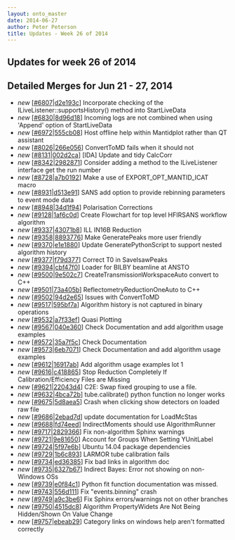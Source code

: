 ```yaml
---
layout: onto_master
date: 2014-06-27
author: Peter Peterson
title: Updates - Week 26 of 2014
---
```

Updates for week 26 of 2014
---------------------------

Detailed Merges for Jun 21 - 27, 2014
-------------------------------------
* *new* \[[#6807](http://trac.mantidproject.org/mantid/ticket/6807)\|[d2e193c](https://github.com/mantidproject/mantid/commit/d2e193cbe0d52afd29b2f7a692355d2749f583e4)\] Incorporate checking of the ILiveListener::supportsHistory() method into StartLiveData
* *new* \[[#6830](http://trac.mantidproject.org/mantid/ticket/6830)\|[8d96d18](https://github.com/mantidproject/mantid/commit/8d96d184b22f0c6c7778543da3772084ff7be8ad)\] Incoming logs are not combined when using 'Append' option of StartLiveData
* *new* \[[#6972](http://trac.mantidproject.org/mantid/ticket/6972)\|[555cb08](https://github.com/mantidproject/mantid/commit/555cb08581dad4b03d43985f11ea69ce1a36ccde)\] Host offline help within Mantidplot rather than QT assistant
* *new* \[[#8026](http://trac.mantidproject.org/mantid/ticket/8026)\|[266e056](https://github.com/mantidproject/mantid/commit/266e0563595adc4266390d520d0a688d3742ac09)\] ConvertToMD fails when it should not
* *new* \[[#8131](http://trac.mantidproject.org/mantid/ticket/8131)\|[002d2ca](https://github.com/mantidproject/mantid/commit/002d2caa22f0b65b46f1414ea6483533370eea60)\] [IDA] Update and tidy CalcCorr
* *new* \[[#8342](http://trac.mantidproject.org/mantid/ticket/8342)\|[2982871](https://github.com/mantidproject/mantid/commit/29828711ddd04bc98f1dfb06e492cf2f28e74253)\] Consider adding a method to the ILiveListener interface get the run number
* *new* \[[#8728](http://trac.mantidproject.org/mantid/ticket/8728)\|[a7b0192](https://github.com/mantidproject/mantid/commit/a7b0192001d16f87f32e8283134bb1b30cadc8e5)\] Make a use of EXPORT_OPT_MANTID_ICAT macro
* *new* \[[#8931](http://trac.mantidproject.org/mantid/ticket/8931)\|[d513e91](https://github.com/mantidproject/mantid/commit/d513e916fa0c9319f869ca84f9a218eca59af00d)\] SANS add option to provide rebinning parameters to event mode data
* *new* \[[#8948](http://trac.mantidproject.org/mantid/ticket/8948)\|[34d1f94](https://github.com/mantidproject/mantid/commit/34d1f94cee21bdb48449d9754940f007aa9d319e)\] Polarisation Corrections
* *new* \[[#9128](http://trac.mantidproject.org/mantid/ticket/9128)\|[1af6c0d](https://github.com/mantidproject/mantid/commit/1af6c0d0fd043c36d456eab7789da8dcb79e1ce1)\] Create Flowchart for top level HFIRSANS workflow algorithm
* *new* \[[#9337](http://trac.mantidproject.org/mantid/ticket/9337)\|[43071b8](https://github.com/mantidproject/mantid/commit/43071b8f4b39c4707309be2fb8c39565ed98f979)\] ILL IN16B Reduction
* *new* \[[#9358](http://trac.mantidproject.org/mantid/ticket/9358)\|[8893776](https://github.com/mantidproject/mantid/commit/8893776713f71b6552bebee280e74504d9f8be2f)\] Make GeneratePeaks more user friendly
* *new* \[[#9370](http://trac.mantidproject.org/mantid/ticket/9370)\|[e1e1880](https://github.com/mantidproject/mantid/commit/e1e1880c48751ccabcdef6a7fbe42e8bc295f32c)\] Update GeneratePythonScript to support nested algorithm history
* *new* \[[#9377](http://trac.mantidproject.org/mantid/ticket/9377)\|[f79d377](https://github.com/mantidproject/mantid/commit/f79d377e85f11423640447d3b8cd4a4e667074a7)\] Correct T0 in SaveIsawPeaks
* *new* \[[#9394](http://trac.mantidproject.org/mantid/ticket/9394)\|[cbf47f0](https://github.com/mantidproject/mantid/commit/cbf47f05dd3398b9a69a88551cf399e4e4bc4e41)\] Loader for BILBY beamline at ANSTO
* *new* \[[#9500](http://trac.mantidproject.org/mantid/ticket/9500)\|[9e502c7](https://github.com/mantidproject/mantid/commit/9e502c7b6c49537a41f74b6730d0fbad8b4e6c28)\] CreateTransmissionWorkspaceAuto convert to C++
* *new* \[[#9501](http://trac.mantidproject.org/mantid/ticket/9501)\|[73a405b](https://github.com/mantidproject/mantid/commit/73a405bfdfc74d337d961309edbd06b37758e359)\] ReflectometryReductionOneAuto to C++
* *new* \[[#9502](http://trac.mantidproject.org/mantid/ticket/9502)\|[94d2e65](https://github.com/mantidproject/mantid/commit/94d2e658c2e2509fbf365f03f91303901d148561)\] Issues with ConvertToMD
* *new* \[[#9517](http://trac.mantidproject.org/mantid/ticket/9517)\|[595bf7a](https://github.com/mantidproject/mantid/commit/595bf7ac4e0dc6272703659f03522b48202bc844)\] Algorithm history is not captured in binary operations
* *new* \[[#9532](http://trac.mantidproject.org/mantid/ticket/9532)\|[a7f33ef](https://github.com/mantidproject/mantid/commit/a7f33ef7520e701b45e677c17288526c86abdc13)\] Quasi Plotting
* *new* \[[#9567](http://trac.mantidproject.org/mantid/ticket/9567)\|[040e360](https://github.com/mantidproject/mantid/commit/040e36099e0b9c97121800e6cca9b1139b441acc)\] Check Documentation and add algorithm usage examples
* *new* \[[#9572](http://trac.mantidproject.org/mantid/ticket/9572)\|[35a7f5c](https://github.com/mantidproject/mantid/commit/35a7f5c1e87e946c7da469b026a11f08914e68dc)\] Check Documentation
* *new* \[[#9573](http://trac.mantidproject.org/mantid/ticket/9573)\|[6eb7071](https://github.com/mantidproject/mantid/commit/6eb70713e4cb697f40b7311e86501b7c1fab4ecc)\] Check Documentation and add algorithm usage examples
* *new* \[[#9612](http://trac.mantidproject.org/mantid/ticket/9612)\|[16917ab](https://github.com/mantidproject/mantid/commit/16917ab7b8f21602d5e380fdd4c0b644853e24e0)\] Add algorithm usage examples lot 1
* *new* \[[#9616](http://trac.mantidproject.org/mantid/ticket/9616)\|[c418865](https://github.com/mantidproject/mantid/commit/c418865dfbc96ada28abd534f1221035ed1041a8)\] Stop Reduction Completely If Calibration/Efficiency Files are Missing
* *new* \[[#9621](http://trac.mantidproject.org/mantid/ticket/9621)\|[22043d4](https://github.com/mantidproject/mantid/commit/22043d45386c1f03a40b28fc01f398ebf913d153)\] C2E: Swap fixed grouping to use a file.
* *new* \[[#9632](http://trac.mantidproject.org/mantid/ticket/9632)\|[4bca72b](https://github.com/mantidproject/mantid/commit/4bca72bba12f59d27253e1fd396725def9919c43)\] tube.calibrate() python function no longer works
* *new* \[[#9675](http://trac.mantidproject.org/mantid/ticket/9675)\|[5d8aea5](https://github.com/mantidproject/mantid/commit/5d8aea53e465647578633df90a1430934e63cdb2)\] Crash when clicking show detectors on loaded raw file
* *new* \[[#9686](http://trac.mantidproject.org/mantid/ticket/9686)\|[2ebad7d](https://github.com/mantidproject/mantid/commit/2ebad7dfb3f3af55a1becc87996a993cef7a977e)\] update documentation for LoadMcStas
* *new* \[[#9688](http://trac.mantidproject.org/mantid/ticket/9688)\|[fd74eed](https://github.com/mantidproject/mantid/commit/fd74eede941ac8c6ced70294a2b5b4dc16bd455e)\] IndirectMoments should use AlgorithmRunner
* *new* \[[#9717](http://trac.mantidproject.org/mantid/ticket/9717)\|[2829366](https://github.com/mantidproject/mantid/commit/28293665425b5b37e08d1be752044861845e5b60)\] Fix non-algorithm Sphinx warnings
* *new* \[[#9721](http://trac.mantidproject.org/mantid/ticket/9721)\|[9e81650](https://github.com/mantidproject/mantid/commit/9e816503f527dccf5f214ac29c877779e7ea88ca)\] Account for Groups When Setting YUnitLabel
* *new* \[[#9724](http://trac.mantidproject.org/mantid/ticket/9724)\|[5f97e6b](https://github.com/mantidproject/mantid/commit/5f97e6b31a3eae8a72f2602a533026798ef887c4)\] Ubuntu 14.04 package dependencies
* *new* \[[#9729](http://trac.mantidproject.org/mantid/ticket/9729)\|[1b6c893](https://github.com/mantidproject/mantid/commit/1b6c8939c74ce5ce55f84c106b646da88fe3396d)\] LARMOR tube calibration fails
* *new* \[[#9734](http://trac.mantidproject.org/mantid/ticket/9734)\|[ed36385](https://github.com/mantidproject/mantid/commit/ed36385e17135e09c353a0086b20462ee85bd172)\] Fix bad links in algorithm doc
* *new* \[[#9735](http://trac.mantidproject.org/mantid/ticket/9735)\|[6327b67](https://github.com/mantidproject/mantid/commit/6327b675dabc374f63eed29bbf81269a4113f460)\] Indirect Bayes: Error not showing on non-Windows OSs
* *new* \[[#9739](http://trac.mantidproject.org/mantid/ticket/9739)\|[e0f84c1](https://github.com/mantidproject/mantid/commit/e0f84c16abc7df9f6a037603de7b1f524105faa9)\] Python fit function documentation was missed.
* *new* \[[#9743](http://trac.mantidproject.org/mantid/ticket/9743)\|[556d111](https://github.com/mantidproject/mantid/commit/556d1114df4728451fa291ab55ea0a3d7c269e8b)\] Fix "events.binning" crash
* *new* \[[#9749](http://trac.mantidproject.org/mantid/ticket/9749)\|[a9c3be6](https://github.com/mantidproject/mantid/commit/a9c3be6517671bf49787b425b18035dca01c1938)\] Fix Sphinx errors/warnings not on other branches
* *new* \[[#9750](http://trac.mantidproject.org/mantid/ticket/9750)\|[4515dc8](https://github.com/mantidproject/mantid/commit/4515dc868c6ed1117212662c021234f28fdf482e)\] Algorithm PropertyWidets Are Not Being Hidden/Shown On Value Change
* *new* \[[#9757](http://trac.mantidproject.org/mantid/ticket/9757)\|[ebeab29](https://github.com/mantidproject/mantid/commit/ebeab29e60ebd9f156b418febee1711212384b4c)\] Category links on windows help aren't formatted correctly
